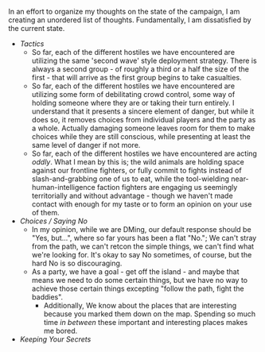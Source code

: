 In an effort to organize my thoughts on the state of the campaign, I am creating an unordered list of thoughts. Fundamentally, I am dissatisfied by the current state.

- *Tactics*
	- So far, each of the different hostiles we have encountered are utilizing the same 'second wave' style deployment strategy. There is always a second group - of roughly a third or a half the size of the first - that will arrive as the first group begins to take casualties.
	- So far, each of the different hostiles we have encountered are utilizing some form of debilitating crowd control, some way of holding someone where they are or taking their turn entirely. I understand that it presents a sincere element of danger, but while it does so, it removes choices from individual players and the party as a whole. Actually damaging someone leaves room for them to make choices while they are still conscious, while presenting at least the same level of danger if not more. 
	- So far, each of the different hostiles we have encountered are acting *oddly*. What I mean by this is; the wild animals are holding space against our frontline fighters, or fully commit to fights instead of slash-and-grabbing one of us to eat, while the tool-wielding near-human-intelligence faction fighters are engaging us seemingly territorially and without advantage - though we haven't made contact with enough for my taste or to form an opinion on your use of them.
- *Choices / Saying No*
	- In my opinion, while we are DMing, our default response should be "Yes, but...", where so far yours has been a flat "No."; We can't stray from the path, we can't retcon the simple things, we can't find what we're looking for. It's okay to say No sometimes, of course, but the hard No is so discouraging.
	 - As a party, we have a goal - get off the island - and maybe that means we need to do some certain things, but we have no way to achieve those certain things excepting "follow the path, fight the baddies".
		 - Additionally, We know about the places that are interesting because you marked them down on the map. Spending so much time *in between* these important and interesting places makes me bored. 
- *Keeping Your Secrets*